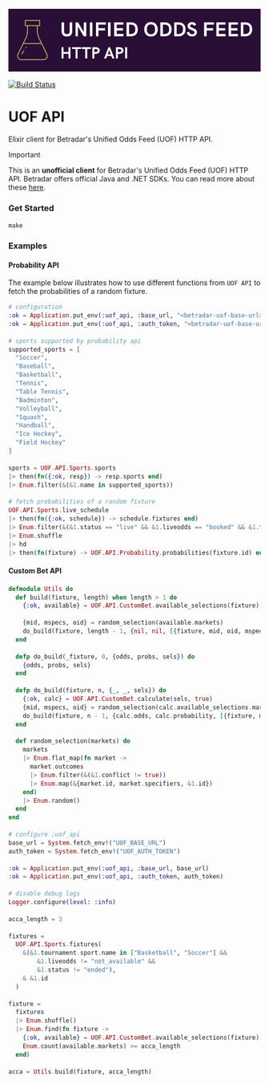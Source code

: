 ![UOF API](https://github.com/efcasado/uof_api/raw/main/assets/readme_logo.png)

[![Build Status](https://github.com/efcasado/uof_api/actions/workflows/elixir.yml/badge.svg?branch=main)](https://github.com/efcasado/uof_api/actions)

# UOF API

Elixir client for Betradar's Unified Odds Feed (UOF) HTTP API.

> [!IMPORTANT]
> This is an **unofficial client** for Betradar's Unified Odds Feed (UOF) HTTP API.
> Betradar offers official Java and .NET SDKs. You can read more about these
> [here](https://sdk.sportradar.com).


### Get Started

```
make
```


### Examples

#### Probability API

The example below illustrates how to use different functions from `UOF API` to
fetch the probabilities of a random fixture.

```elixir
# configuration
:ok = Application.put_env(:uof_api, :base_url, "<betradar-uof-base-url>")
:ok = Application.put_env(:uof_api, :auth_token, "<betradar-uof-base-url>")

# sports supported by probability api
supported_sports = [
  "Soccer",
  "Baseball",
  "Basketball",
  "Tennis",
  "Table Tennis",
  "Badminton",
  "Volleyball",
  "Squash",
  "Handball",
  "Ice Hockey",
  "Field Hockey"
]

sports = UOF.API.Sports.sports
|> then(fn({:ok, resp}) -> resp.sports end)
|> Enum.filter(&(&1.name in supported_sports))

# fetch probabilities of a random fixture
UOF.API.Sports.live_schedule
|> then(fn({:ok, schedule}) -> schedule.fixtures end)
|> Enum.filter(&(&1.status == "live" && &1.liveodds == "booked" && &1.tournament.sport in sports))
|> Enum.shuffle
|> hd
|> then(fn(fixture) -> UOF.API.Probability.probabilities(fixture.id) end)
```

#### Custom Bet API

```elixir
defmodule Utils do
  def build(fixture, length) when length > 1 do
    {:ok, available} = UOF.API.CustomBet.available_selections(fixture)

    {mid, mspecs, oid} = random_selection(available.markets)
    do_build(fixture, length - 1, {nil, nil, [{fixture, mid, oid, mspecs}]})
  end

  defp do_build(_fixture, 0, {odds, probs, sels}) do
    {odds, probs, sels}
  end

  defp do_build(fixture, n, {_, _, sels}) do
    {:ok, calc} = UOF.API.CustomBet.calculate(sels, true)
    {mid, mspecs, oid} = random_selection(calc.available_selections.markets)
    do_build(fixture, n - 1, {calc.odds, calc.probability, [{fixture, mid, oid, mspecs} | sels]})
  end

  def random_selection(markets) do
    markets
    |> Enum.flat_map(fn market ->
      market.outcomes
      |> Enum.filter(&(&1.conflict != true))
      |> Enum.map(&{market.id, market.specifiers, &1.id})
    end)
    |> Enum.random()
  end
end

# configure :uof_api
base_url = System.fetch_env!("UOF_BASE_URL")
auth_token = System.fetch_env!("UOF_AUTH_TOKEN")

:ok = Application.put_env(:uof_api, :base_url, base_url)
:ok = Application.put_env(:uof_api, :auth_token, auth_token)

# disable debug logs
Logger.configure(level: :info)

acca_length = 3

fixtures =
  UOF.API.Sports.fixtures(
    &(&1.tournament.sport.name in ["Basketball", "Soccer"] &&
        &1.liveodds != "not_available" &&
        &1.status != "ended"),
    & &1.id
  )

fixture =
  fixtures
  |> Enum.shuffle()
  |> Enum.find(fn fixture ->
    {:ok, available} = UOF.API.CustomBet.available_selections(fixture)
    Enum.count(available.markets) >= acca_length
  end)

acca = Utils.build(fixture, acca_length)
```